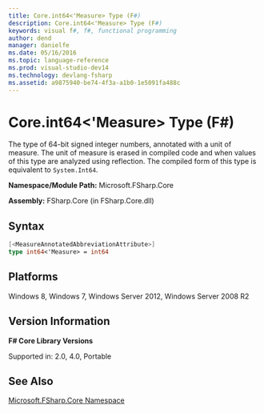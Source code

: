```yaml
---
title: Core.int64<'Measure> Type (F#)
description: Core.int64<'Measure> Type (F#)
keywords: visual f#, f#, functional programming
author: dend
manager: danielfe
ms.date: 05/16/2016
ms.topic: language-reference
ms.prod: visual-studio-dev14
ms.technology: devlang-fsharp
ms.assetid: a9875940-be74-4f3a-a1b0-1e5091fa488c 
---
```


# Core.int64<'Measure> Type (F#)

The type of 64-bit signed integer numbers, annotated with a unit of measure. The unit of measure is erased in compiled code and when values of this type are analyzed using reflection. The compiled form of this type is equivalent to `System.Int64`.

**Namespace/Module Path:** Microsoft.FSharp.Core

**Assembly:** FSharp.Core (in FSharp.Core.dll)


## Syntax

```fsharp
[<MeasureAnnotatedAbbreviationAttribute>]
type int64<'Measure> = int64
```

## Platforms
Windows 8, Windows 7, Windows Server 2012, Windows Server 2008 R2


## Version Information
**F# Core Library Versions**

Supported in: 2.0, 4.0, Portable

## See Also
[Microsoft.FSharp.Core Namespace](Microsoft.FSharp.Core-Namespace-%5BFSharp%5D.md)